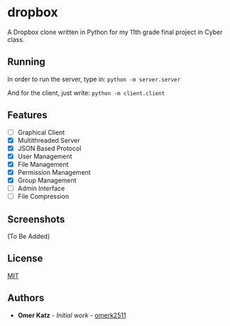 # dropbox
A Dropbox clone written in Python for my 11th grade final project in Cyber class.

## Running

In order to run the server, type in: `python -m server.server`

And for the client, just write: `python -m client.client`

## Features
- [ ] Graphical Client
- [x] Multithreaded Server
- [x] JSON Based Protocol
- [x] User Management
- [x] File Management
- [x] Permission Management
- [x] Group Management
- [ ] Admin Interface
- [ ] File Compression

## Screenshots
(To Be Added)

## License
[MIT](https://choosealicense.com/licenses/mit/)

## Authors
- **Omer Katz** - *Initial work* - [omerk2511](https://github.com/omerk2511)
